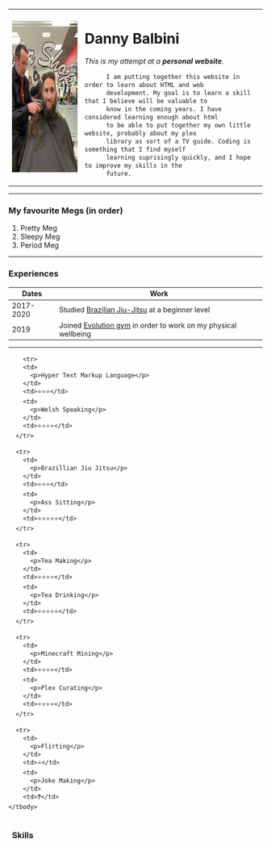 <!DOCTYPE html>
<html lang="en" dir="ltr">
  <meta charset="utf-8">
  
<head>
 
</head>

<body>
  <table cellspacing=20>
    <tr>
      <td><img src="Images/Haircut Grin.jpg" alt="Me at my sponsored shave" height="300" width="250"></td>
      <td>
        <h1>Danny Balbini</h1>
        <p><em>This is my attempt at a <strong>personal website</strong>.</em></p>

          I am putting together this website in order to learn about HTML and web
          development. My goal is to learn a skill that I believe will be valuable to
          know in the coming years. I have considered learning enough about html
          to be able to put together my own little website, probably about my plex
          library as sort of a TV guide. Coding is something that I find myself
          learning suprisingly quickly, and I hope to improve my skills in the
          future.
  </table>

  <hr>

  <h3>My favourite Megs (in order)</h3>
  <ol>
    <li>Pretty Meg</li>
    <li>Sleepy Meg</li>
    <li>Period Meg</li>
  </ol>
  <hr>
  <h3>Experiences</h3>

  <table cellspacing=10>
    <thead>
      <tr>
        <th>Dates</th>
        <th>Work</th>
      </tr>
    </thead>
      <tr>
        <td>2017-2020</td>
        <td>Studied <a href="https://en.wikipedia.org/wiki/Brazilian_jiu-jitsu">Brazilian Jiu-Jitsu</a> at a beginner level</td>
      <tr>
        <td>2019</td>
        <td>Joined <a href="https://www.evolutionfitnesscentre.co.uk/">Evolution gym</a> in order to work on my physical wellbeing</td>
      </tr>
    </tbody>
  </table>
  <hr>
  <table cellspacing=5>
    <thead>
      <tr>
        <td>
          <h3>Skills</h3>
        </td>
    </thead>

        <tr>
        <td>
          <p>Hyper Text Markup Language</p>
        </td>
        <td>⭐⭐⭐</td>
        <td>
          <p>Welsh Speaking</p>
        </td>
        <td>⭐⭐⭐⭐</td>
      </tr>

      <tr>
        <td>
          <p>Brazillian Jiu Jitsu</p>
        </td>
        <td>⭐⭐⭐</td>
        <td>
          <p>Ass Sitting</p>
        </td>
        <td>⭐⭐⭐⭐⭐</td>
      </tr>

      <tr>
        <td>
          <p>Tea Making</p>
        </td>
        <td>⭐⭐⭐⭐</td>
        <td>
          <p>Tea Drinking</p>
        </td>
        <td>⭐⭐⭐⭐⭐</td>
      </tr>

      <tr>
        <td>
          <p>Minecraft Mining</p>
        </td>
        <td>⭐⭐⭐⭐</td>
        <td>
          <p>Plex Curating</p>
        </td>
        <td>⭐⭐⭐⭐</td>
      </tr>

      <tr>
        <td>
          <p>Flirting</p>
        </td>
        <td>⭐</td>
        <td>
          <p>Joke Making</p>
        </td>
        <td>❓</td>
    </tbody>

  </table>
</body>

</html>
